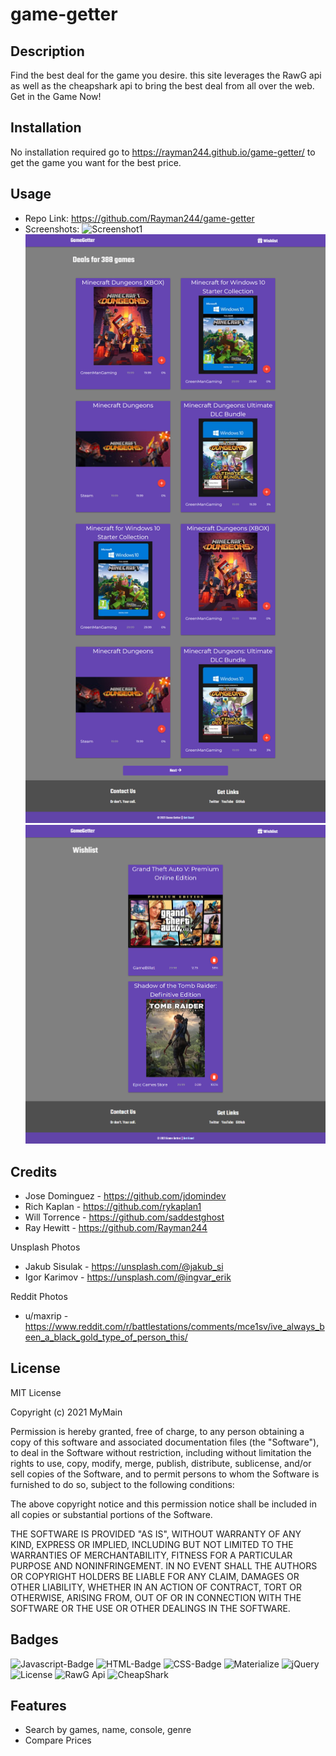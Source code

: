 # game-getter

## Description
 Find the best deal for the game you desire. this site leverages the RawG api as well as the cheapshark api to bring the best deal from all over the web. Get in the Game Now!

## Installation
No installation required go to  https://rayman244.github.io/game-getter/ to get the game you want for the best price.

## Usage
- Repo Link: https://github.com/Rayman244/game-getter
- Screenshots: 
    ![Screenshot1](./assets/images/screenshots/home-page.png)
    ![Screenshot2](./assets/images/screenshots/search-results.png)
    ![Screenshot3](./assets/images/screenshots/wishlist.png)
## Credits
- Jose Dominguez - https://github.com/jdomindev
- Rich Kaplan - https://github.com/rykaplan1
- Will Torrence - https://github.com/saddestghost
- Ray Hewitt - https://github.com/Rayman244

Unsplash Photos
 - Jakub Sisulak - https://unsplash.com/@jakub_si
 - Igor Karimov - https://unsplash.com/@ingvar_erik

Reddit Photos
 - u/maxrip - https://www.reddit.com/r/battlestations/comments/mce1sv/ive_always_been_a_black_gold_type_of_person_this/

## License
MIT License

Copyright (c) 2021 MyMain

Permission is hereby granted, free of charge, to any person obtaining a copy
of this software and associated documentation files (the "Software"), to deal
in the Software without restriction, including without limitation the rights
to use, copy, modify, merge, publish, distribute, sublicense, and/or sell
copies of the Software, and to permit persons to whom the Software is
furnished to do so, subject to the following conditions:

The above copyright notice and this permission notice shall be included in all
copies or substantial portions of the Software.

THE SOFTWARE IS PROVIDED "AS IS", WITHOUT WARRANTY OF ANY KIND, EXPRESS OR
IMPLIED, INCLUDING BUT NOT LIMITED TO THE WARRANTIES OF MERCHANTABILITY,
FITNESS FOR A PARTICULAR PURPOSE AND NONINFRINGEMENT. IN NO EVENT SHALL THE
AUTHORS OR COPYRIGHT HOLDERS BE LIABLE FOR ANY CLAIM, DAMAGES OR OTHER
LIABILITY, WHETHER IN AN ACTION OF CONTRACT, TORT OR OTHERWISE, ARISING FROM,
OUT OF OR IN CONNECTION WITH THE SOFTWARE OR THE USE OR OTHER DEALINGS IN THE
SOFTWARE.

## Badges
![Javascript-Badge](https://img.shields.io/badge/Code-Javascript-yellow)
![HTML-Badge](https://img.shields.io/badge/Code-HTML-%23DA391E)
![CSS-Badge](https://img.shields.io/badge/Code-CSS-blue)
![Materialize](https://img.shields.io/badge/Code-Materialize-green)
![jQuery](https://img.shields.io/badge/Code-jQuery-blue)
![License](https://img.shields.io/badge/license-MIT-lightgrey)
![RawG Api](https://img.shields.io/badge/API-RawG-purple)
![CheapShark](https://img.shields.io/badge/API-MIT-purple)
## Features
 - Search by games, name, console, genre 
 - Compare Prices



